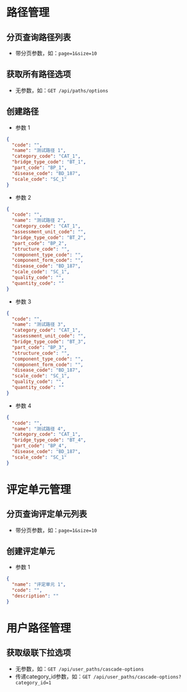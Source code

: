 # 路径管理

## 分页查询路径列表

- 带分页参数，如：`page=1&size=10`

## 获取所有路径选项

- 无参数，如：`GET /api/paths/options`

## 创建路径

- 参数 1
```json
{
  "code": "",
  "name": "测试路径 1",
  "category_code": "CAT_1",
  "bridge_type_code": "BT_1",
  "part_code": "BP_1",
  "disease_code": "BD_187",
  "scale_code": "SC_1"
}
```

- 参数 2
```json
{
  "code": "",
  "name": "测试路径 2",
  "category_code": "CAT_1",
  "assessment_unit_code": "",
  "bridge_type_code": "BT_2",
  "part_code": "BP_2",
  "structure_code": "",
  "component_type_code": "",
  "component_form_code": "",
  "disease_code": "BD_187",
  "scale_code": "SC_1",
  "quality_code": "",
  "quantity_code": ""
}
```

- 参数 3
```json
{
  "code": "",
  "name": "测试路径 3",
  "category_code": "CAT_1",
  "assessment_unit_code": "",
  "bridge_type_code": "BT_3",
  "part_code": "BP_3",
  "structure_code": "",
  "component_type_code": "",
  "component_form_code": "",
  "disease_code": "BD_187",
  "scale_code": "SC_1",
  "quality_code": "",
  "quantity_code": ""
}
```

- 参数 4
```json
{
  "code": "",
  "name": "测试路径 4",
  "category_code": "CAT_1",
  "bridge_type_code": "BT_4",
  "part_code": "BP_4",
  "disease_code": "BD_187",
  "scale_code": "SC_1"
}
```

# 评定单元管理

## 分页查询评定单元列表

- 带分页参数，如：`page=1&size=10`

## 创建评定单元

- 参数 1
```json
{
  "name": "评定单元 1",
  "code": "",
  "description": ""
}
```

# 用户路径管理

## 获取级联下拉选项

- 无参数，如：`GET /api/user_paths/cascade-options`
- 传递category_id参数，如：`GET /api/user_paths/cascade-options?category_id=1`